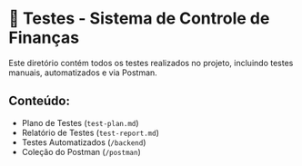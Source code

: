 
# 🧪 Testes - Sistema de Controle de Finanças

Este diretório contém todos os testes realizados no projeto, incluindo testes manuais, automatizados e via Postman.

## Conteúdo:
- Plano de Testes (`test-plan.md`)
- Relatório de Testes (`test-report.md`)
- Testes Automatizados (`/backend`)
- Coleção do Postman (`/postman`)
